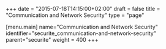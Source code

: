 +++
date = "2015-07-18T14:15:00+02:00"
draft = false
title = "Communication and Network Security"
type = "page"

[menu.main]
name="Communication and Network Security"
identifier="securite_communication-and-network-security"
parent="securite"
weight = 400
+++